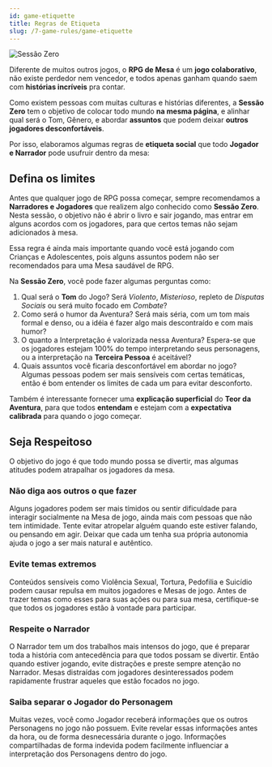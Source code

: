 ```yaml
---
id: game-etiquette
title: Regras de Etiqueta
slug: /7-game-rules/game-etiquette
---
```


![Sessão Zero](https://s3.us-west-2.amazonaws.com/fabulas-e-goblins-book/%5Cvscode%5C69ef785b-3a8e-4c02-8848-2fc87050db40.jpg)

Diferente de muitos outros jogos, o **RPG de Mesa** é um **jogo colaborativo**, não existe perdedor nem vencedor, e todos apenas ganham quando saem com **histórias incríveis** pra contar.

Como existem pessoas com muitas culturas e histórias diferentes, a **Sessão Zero** tem o objetivo de colocar todo mundo **na mesma página**, e alinhar qual será o Tom, Gênero, e abordar **assuntos** que podem deixar **outros jogadores desconfortáveis**.

Por isso, elaboramos algumas regras de **etiqueta social** que todo **Jogador e Narrador** pode usufruir dentro da mesa:

## Defina os limites

Antes que qualquer jogo de RPG possa começar, sempre recomendamos a **Narradores e Jogadores** que realizem algo conhecido como **Sessão Zero**. Nesta sessão, o objetivo não é abrir o livro e sair jogando, mas entrar em alguns acordos com os jogadores, para que certos temas não sejam adicionados à mesa.

Essa regra é ainda mais importante quando você está jogando com Crianças e Adolescentes, pois alguns assuntos podem não ser recomendados para uma Mesa saudável de RPG.

Na **Sessão Zero**, você pode fazer algumas perguntas como:

1. Qual será o **Tom** do Jogo? Será *Violento*, *Misterioso*, repleto de *Disputas Sociais* ou será muito focado em *Combate*?
2. Como será o humor da Aventura? Será mais séria, com um tom mais formal e denso, ou a idéia é fazer algo mais descontraído e com mais humor?
3. O quanto a Interpretação é valorizada nessa Aventura? Espera-se que os jogadores estejam 100% do tempo interpretando seus personagens, ou a interpretação na **Terceira Pessoa** é aceitável?
4. Quais assuntos você ficaria desconfortável em abordar no jogo? Algumas pessoas podem ser mais sensíveis com certas temáticas, então é bom entender os limites de cada um para evitar desconforto.

Também é interessante fornecer uma **explicação superficial** do **Teor da Aventura**, para que todos **entendam** e estejam com a **expectativa calibrada** para quando o jogo começar.

## Seja Respeitoso

O objetivo do jogo é que todo mundo possa se divertir, mas algumas atitudes podem atrapalhar os jogadores da mesa.

### Não diga aos outros o que fazer

Alguns jogadores podem ser mais tímidos ou sentir dificuldade para interagir socialmente na Mesa de jogo, ainda mais com pessoas que não tem intimidade. Tente evitar atropelar alguém quando este estiver falando, ou pensando em agir. Deixar que cada um tenha sua própria autonomia ajuda o jogo a ser mais natural e autêntico.

### Evite temas extremos

Conteúdos sensíveis como Violência Sexual, Tortura, Pedofilia e Suicídio podem causar repulsa em muitos jogadores e Mesas de jogo. Antes de trazer temas como esses para suas ações ou para sua mesa, certifique-se que todos os jogadores estão à vontade para participar.

### Respeite o Narrador

O Narrador tem um dos trabalhos mais intensos do jogo, que é preparar toda a história com antecedência para que todos possam se divertir. Então quando estiver jogando, evite distrações e preste sempre atenção no Narrador. Mesas distraídas com jogadores desinteressados podem rapidamente frustrar aqueles que estão focados no jogo.

### Saiba separar o Jogador do Personagem

Muitas vezes, você como Jogador receberá informações que os outros Personagens no jogo não possuem. Evite revelar essas informações antes da hora, ou de forma desnecessária durante o jogo. Informações compartilhadas de forma indevida podem facilmente influenciar a interpretação dos Personagens dentro do jogo.
